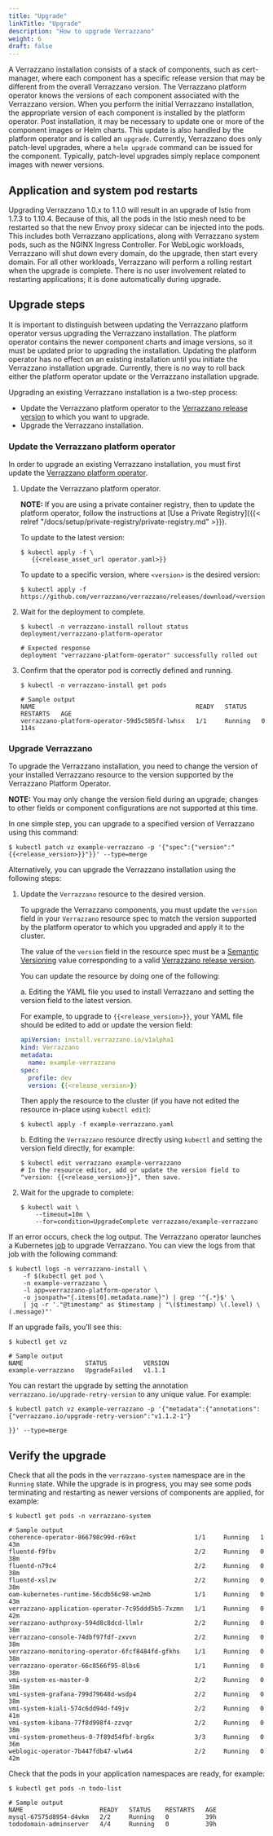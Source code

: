 ```yaml
---
title: "Upgrade"
linkTitle: "Upgrade"
description: "How to upgrade Verrazzano"
weight: 6
draft: false
---
```


A Verrazzano installation consists of a stack of components, such as cert-manager, where each component has a
specific release version that may be different from the overall Verrazzano version.  The Verrazzano platform operator
knows the versions of each component associated with the Verrazzano version.  When you perform the initial Verrazzano
installation, the appropriate version of each component is installed by the platform operator.
Post installation, it may be necessary to update one or more of the component images or Helm charts.  This update is also
handled by the platform operator and is called an `upgrade`.  Currently, Verrazzano does only patch-level upgrades,
where a `helm upgrade` command can be issued for the component.  Typically, patch-level upgrades simply replace component
images with newer versions.

## Application and system pod restarts
Upgrading Verrazzano 1.0.x to 1.1.0 will result in an upgrade of Istio from 1.7.3 to 1.10.4.  Because of this, all the pods
in the Istio mesh need to be restarted so that the new Envoy proxy sidecar can be injected into the pods.  This includes both Verrazzano
applications, along with Verrazzano system pods, such as the NGINX Ingress Controller.  For WebLogic workloads, Verrazzano will shut down
every domain, do the upgrade, then start every domain.  For all other workloads, Verrazzano will perform a rolling restart
when the upgrade is complete.  There is no user involvement related to restarting applications; it is done automatically during upgrade.

## Upgrade steps
It is important to distinguish between updating the Verrazzano platform operator versus upgrading the Verrazzano installation.
The platform operator contains the newer component charts and image versions, so it must be updated prior to upgrading the installation.
Updating the platform operator has no effect on an existing installation until you initiate the Verrazzano installation upgrade.
Currently, there is no way to roll back either the platform operator update or the Verrazzano installation upgrade.  

Upgrading an existing Verrazzano installation is a two-step process:

* Update the Verrazzano platform operator to the [Verrazzano release version](https://github.com/verrazzano/verrazzano/releases/) to which you want to upgrade.
* Upgrade the Verrazzano installation.  

### Update the Verrazzano platform operator
In order to upgrade an existing Verrazzano installation, you must first update the [Verrazzano platform operator](https://github.com/verrazzano/verrazzano).

1. Update the Verrazzano platform operator.

   **NOTE:** If you are using a private container registry, then to update the platform operator, follow the instructions at [Use a Private Registry]({{< relref "/docs/setup/private-registry/private-registry.md" >}}).

   To update to the latest version:

   ```
   $ kubectl apply -f \
      {{<release_asset_url operator.yaml>}}
   ```

   To update to a specific version, where `<version>` is the desired version:

   ```
   $ kubectl apply -f https://github.com/verrazzano/verrazzano/releases/download/<version>/operator.yaml
   ```


1. Wait for the deployment to complete.

   ```
   $ kubectl -n verrazzano-install rollout status deployment/verrazzano-platform-operator

   # Expected response
   deployment "verrazzano-platform-operator" successfully rolled out
   ```

1. Confirm that the operator pod is correctly defined and running.

   ```
   $ kubectl -n verrazzano-install get pods

   # Sample output
   NAME                                            READY   STATUS    RESTARTS   AGE
   verrazzano-platform-operator-59d5c585fd-lwhsx   1/1     Running   0          114s
   ```

### Upgrade Verrazzano

To upgrade the Verrazzano installation, you need to change the version of your installed Verrazzano resource to the version supported by the
Verrazzano Platform Operator.

**NOTE:** You may only change the version field during an upgrade; changes to other fields or component configurations are not supported at this time.

In one simple step, you can upgrade to a specified version of Verrazzano using this command:

   ```
   $ kubectl patch vz example-verrazzano -p '{"spec":{"version":"{{<release_version>}}"}}' --type=merge
   ```
Alternatively, you can upgrade the Verrazzano installation using the following steps:
1. Update the `Verrazzano` resource to the desired version.

      To upgrade the Verrazzano components, you must update the `version` field in your `Verrazzano` resource spec to
      match the version supported by the platform operator to which you upgraded and apply it to the cluster.

      The value of the `version` field in the resource spec must be a [Semantic Versioning](https://semver.org/) value
      corresponding to a valid [Verrazzano release version](https://github.com/verrazzano/verrazzano/releases/).

      You can update the resource by doing one of the following:

      a. Editing the YAML file you used to install Verrazzano and setting the version field to the latest version.

      For example, to upgrade to `{{<release_version>}}`, your YAML file should be edited to add or update the version field:

      ```yaml
      apiVersion: install.verrazzano.io/v1alpha1
      kind: Verrazzano
      metadata:
        name: example-verrazzano
      spec:
        profile: dev
        version: {{<release_version>}}
      ```

      Then apply the resource to the cluster (if you have not edited the resource in-place using `kubectl edit`):

      ```
      $ kubectl apply -f example-verrazzano.yaml
      ```

      b. Editing the `Verrazzano` resource directly using `kubectl` and setting the version field directly, for example:

      ```
      $ kubectl edit verrazzano example-verrazzano
      # In the resource editor, add or update the version field to "version: {{<release_version>}}", then save.
      ```

1. Wait for the upgrade to complete:

   ```
   $ kubectl wait \
       --timeout=10m \
       --for=condition=UpgradeComplete verrazzano/example-verrazzano
   ```
If an error occurs, check the log output. The Verrazzano operator launches a Kubernetes [job](https://kubernetes.io/docs/concepts/workloads/controllers/job/) to upgrade Verrazzano.
You can view the logs from that job with the following command:

```
$ kubectl logs -n verrazzano-install \
    -f $(kubectl get pod \
    -n example-verrazzano \
    -l app=verrazzano-platform-operator \
    -o jsonpath="{.items[0].metadata.name}") | grep '^{.*}$' \
    | jq -r '."@timestamp" as $timestamp | "\($timestamp) \(.level) \(.message)"'
```

If an upgrade fails, you'll see this:
```
$ kubectl get vz

# Sample output
NAME                 STATUS          VERSION
example-verrazzano   UpgradeFailed   v1.1.1
```
You can restart the upgrade by setting the annotation `verrazzano.io/upgrade-retry-version` to any unique value.  For example:
```
$ kubectl patch vz example-verrazzano -p '{"metadata":{"annotations":
{"verrazzano.io/upgrade-retry-version":"v1.1.2-1"}

}}' --type=merge
```

## Verify the upgrade

Check that all the pods in the `verrazzano-system` namespace are in the `Running` state.  While the upgrade is in progress,
you may see some pods terminating and restarting as newer versions of components are applied, for example:
```
$ kubectl get pods -n verrazzano-system

# Sample output
coherence-operator-866798c99d-r69xt                1/1     Running   1          43m
fluentd-f9fbv                                      2/2     Running   0          38m
fluentd-n79c4                                      2/2     Running   0          38m
fluentd-xslzw                                      2/2     Running   0          38m
oam-kubernetes-runtime-56cdb56c98-wn2mb            1/1     Running   0          43m
verrazzano-application-operator-7c95ddd5b5-7xzmn   1/1     Running   0          42m
verrazzano-authproxy-594d8c8dcd-llmlr              2/2     Running   0          38m
verrazzano-console-74dbf97fdf-zxvvn                2/2     Running   0          38m
verrazzano-monitoring-operator-6fcf8484fd-gfkhs    1/1     Running   0          38m
verrazzano-operator-66c8566f95-8lbs6               1/1     Running   0          38m
vmi-system-es-master-0                             2/2     Running   0          38m
vmi-system-grafana-799d79648d-wsdp4                2/2     Running   0          38m
vmi-system-kiali-574c6dd94d-f49jv                  2/2     Running   0          41m
vmi-system-kibana-77f8d998f4-zzvqr                 2/2     Running   0          38m
vmi-system-prometheus-0-7f89d54fbf-brg6x           3/3     Running   0          36m
weblogic-operator-7b447fdb47-wlw64                 2/2     Running   0          42m
```

Check that the pods in your application namespaces are ready, for example:
```
$ kubectl get pods -n todo-list

# Sample output
NAME                     READY   STATUS    RESTARTS   AGE
mysql-67575d8954-d4vkm   2/2     Running   0          39h
tododomain-adminserver   4/4     Running   0          39h
```
